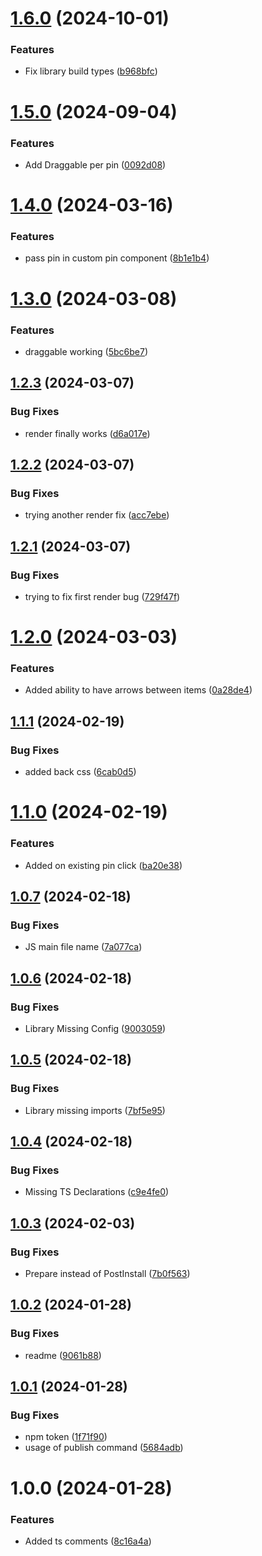 # [1.6.0](https://github.com/art29/react-image-pin/compare/v1.5.0...v1.6.0) (2024-10-01)


### Features

* Fix library build types ([b968bfc](https://github.com/art29/react-image-pin/commit/b968bfce3e5f9e2193ebeb873ca5ac83dd720ef3))

# [1.5.0](https://github.com/art29/react-image-pin/compare/v1.4.0...v1.5.0) (2024-09-04)


### Features

* Add Draggable per pin ([0092d08](https://github.com/art29/react-image-pin/commit/0092d08f62f3b4df8ee433b3e47ab0de41d3d974))

# [1.4.0](https://github.com/art29/react-image-pin/compare/v1.3.0...v1.4.0) (2024-03-16)


### Features

* pass pin in custom pin component ([8b1e1b4](https://github.com/art29/react-image-pin/commit/8b1e1b4067615f8d4a40c174f5fbe9ebfb48eb68))

# [1.3.0](https://github.com/art29/react-image-pin/compare/v1.2.3...v1.3.0) (2024-03-08)


### Features

* draggable working ([5bc6be7](https://github.com/art29/react-image-pin/commit/5bc6be7b06ffc6cf30949d5ee0c55bf21d35b46f))

## [1.2.3](https://github.com/art29/react-image-pin/compare/v1.2.2...v1.2.3) (2024-03-07)


### Bug Fixes

* render finally works ([d6a017e](https://github.com/art29/react-image-pin/commit/d6a017e9fea3294354e3893811ba5fb9a3346134))

## [1.2.2](https://github.com/art29/react-image-pin/compare/v1.2.1...v1.2.2) (2024-03-07)


### Bug Fixes

* trying another render fix ([acc7ebe](https://github.com/art29/react-image-pin/commit/acc7ebe49c7bf2453a02c11c94cb5bddeca740e0))

## [1.2.1](https://github.com/art29/react-image-pin/compare/v1.2.0...v1.2.1) (2024-03-07)


### Bug Fixes

* trying to fix first render bug ([729f47f](https://github.com/art29/react-image-pin/commit/729f47f0e59ce2c4a618ac5cf707556be8573821))

# [1.2.0](https://github.com/art29/react-image-pin/compare/v1.1.1...v1.2.0) (2024-03-03)


### Features

* Added ability to have arrows between items ([0a28de4](https://github.com/art29/react-image-pin/commit/0a28de4046c3c3df9194bd3dd722e373dc93432b))

## [1.1.1](https://github.com/art29/react-image-pin/compare/v1.1.0...v1.1.1) (2024-02-19)


### Bug Fixes

* added back css ([6cab0d5](https://github.com/art29/react-image-pin/commit/6cab0d5ddec84b27a16c1f7b7fb426b84fb14feb))

# [1.1.0](https://github.com/art29/react-image-pin/compare/v1.0.7...v1.1.0) (2024-02-19)


### Features

* Added on existing pin click ([ba20e38](https://github.com/art29/react-image-pin/commit/ba20e380acdd83e6823fb4edaeacf00846fc460b))

## [1.0.7](https://github.com/art29/react-image-pin/compare/v1.0.6...v1.0.7) (2024-02-18)


### Bug Fixes

* JS main file name ([7a077ca](https://github.com/art29/react-image-pin/commit/7a077ca41526c7da77825744c4d89b7e49c8a5ac))

## [1.0.6](https://github.com/art29/react-image-pin/compare/v1.0.5...v1.0.6) (2024-02-18)


### Bug Fixes

* Library Missing Config ([9003059](https://github.com/art29/react-image-pin/commit/9003059f1a428956e3a234f83e352d818668d93e))

## [1.0.5](https://github.com/art29/react-image-pin/compare/v1.0.4...v1.0.5) (2024-02-18)


### Bug Fixes

* Library missing imports ([7bf5e95](https://github.com/art29/react-image-pin/commit/7bf5e95d37026e28a1c9e74fa4a73c220556380b))

## [1.0.4](https://github.com/art29/react-image-pin/compare/v1.0.3...v1.0.4) (2024-02-18)


### Bug Fixes

* Missing TS Declarations ([c9e4fe0](https://github.com/art29/react-image-pin/commit/c9e4fe05cf659695a4e39a1143c93ae3b97e637c))

## [1.0.3](https://github.com/art29/react-image-pin/compare/v1.0.2...v1.0.3) (2024-02-03)


### Bug Fixes

* Prepare instead of PostInstall ([7b0f563](https://github.com/art29/react-image-pin/commit/7b0f563690351dbd6ce376c3fd4cdec6673ba225))

## [1.0.2](https://github.com/art29/react-image-pin/compare/v1.0.1...v1.0.2) (2024-01-28)

### Bug Fixes

- readme ([9061b88](https://github.com/art29/react-image-pin/commit/9061b88ec78c7b41823811c44d55f98006b7f603))

## [1.0.1](https://github.com/art29/react-image-pin/compare/v1.0.0...v1.0.1) (2024-01-28)

### Bug Fixes

- npm token ([1f71f90](https://github.com/art29/react-image-pin/commit/1f71f90ff6f6e58ba29a02e32fad6de8015cc494))
- usage of publish command ([5684adb](https://github.com/art29/react-image-pin/commit/5684adb372d9c43ae89a1297ca3fd8caab09c096))

# 1.0.0 (2024-01-28)

### Features

- Added ts comments ([8c16a4a](https://github.com/art29/react-image-pin/commit/8c16a4ae3889c3ce306d8b2c0cc783b2bcd009cd))
